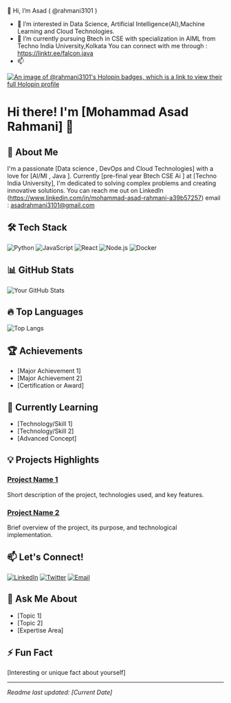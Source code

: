  👋 Hi, I’m Asad ( @rahmani3101 )
- 👀 I’m interested in Data Science, Artificial Intelligence(AI),Machine Learning and Cloud Technologies.
- 🌱 I’m currently pursuing Btech in CSE with specialization in AIML from Techno India University,Kolkata
You can connect with me through : https://linktr.ee/falcon.java
- 📫 


[![An image of @rahmani3101's Holopin badges, which is a link to view their full Holopin profile](https://holopin.me/rahmani3101)](https://holopin.io/@rahmani3101)





# Hi there! I'm [Mohammad Asad Rahmani] 👋

## 🚀 About Me
I'm a passionate [Data science , DevOps and Cloud Technologies] with a love for [AI/Ml , Java ]. Currently [pre-final year Btech CSE Ai ] at [Techno India University], I'm dedicated to solving complex problems and creating innovative solutions. You can reach me out on LinkedIn (https://www.linkedin.com/in/mohammad-asad-rahmani-a39b57257)
email : asadrahmani3101@gmail.com

## 🛠️ Tech Stack
![Python](https://img.shields.io/badge/-Python-05122A?style=flat&logo=python)
![JavaScript](https://img.shields.io/badge/-JavaScript-05122A?style=flat&logo=javascript)
![React](https://img.shields.io/badge/-React-05122A?style=flat&logo=react)
![Node.js](https://img.shields.io/badge/-Node.js-05122A?style=flat&logo=node.js)
![Docker](https://img.shields.io/badge/-Docker-05122A?style=flat&logo=docker)

## 📊 GitHub Stats
![Your GitHub Stats](https://github-readme-stats.vercel.app/api?username=yourusername&show_icons=true&theme=radical)

## 🔥 Top Languages
![Top Langs](https://github-readme-stats.vercel.app/api/top-langs/?username=yourusername&layout=compact&theme=radical)

## 🏆 Achievements
- [Major Achievement 1]
- [Major Achievement 2]
- [Certification or Award]

## 🌱 Currently Learning
- [Technology/Skill 1]
- [Technology/Skill 2]
- [Advanced Concept]

## 💡 Projects Highlights
### [Project Name 1](https://github.com/yourusername/project1)
Short description of the project, technologies used, and key features.

### [Project Name 2](https://github.com/yourusername/project2)
Brief overview of the project, its purpose, and technological implementation.

## 📫 Let's Connect!
[![LinkedIn](https://img.shields.io/badge/-LinkedIn-blue?style=flat-square&logo=Linkedin&logoColor=white)](https://www.linkedin.com/in/yourusername/)
[![Twitter](https://img.shields.io/badge/-Twitter-blue?style=flat-square&logo=Twitter&logoColor=white)](https://twitter.com/yourusername)
[![Email](https://img.shields.io/badge/-Email-red?style=flat-square&logo=Gmail&logoColor=white)](mailto:youremail@example.com)

## 💬 Ask Me About
- [Topic 1]
- [Topic 2]
- [Expertise Area]

## ⚡ Fun Fact
[Interesting or unique fact about yourself]

---
*Readme last updated: [Current Date]*
